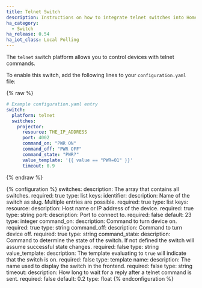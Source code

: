 ```yaml
---
title: Telnet Switch
description: Instructions on how to integrate telnet switches into Home Assistant.
ha_category:
  - Switch
ha_release: 0.54
ha_iot_class: Local Polling
---
```


The `telnet` switch platform allows you to control devices with telnet commands.

To enable this switch, add the following lines to your `configuration.yaml` file:

{% raw %}
```yaml
# Example configuration.yaml entry
switch:
  platform: telnet
  switches:
    projector:
      resource: THE_IP_ADDRESS
      port: 4002
      command_on: "PWR ON"
      command_off: "PWR OFF"
      command_state: "PWR?"
      value_template: '{{ value == "PWR=01" }}'
      timeout: 0.9
```
{% endraw %}

{% configuration %}
switches:
  description: The array that contains all switches.
  required: true
  type: list
  keys:
    identifier:
      description: Name of the switch as slug. Multiple entries are possible.
      required: true
      type: list
      keys:
        resource:
          description: Host name or IP address of the device.
          required: true
          type: string
        port:
          description: Port to connect to.
          required: false
          default: 23
          type: integer
        command_on:
          description: Command to turn device on.
          required: true
          type: string
        command_off:
          description: Command to turn device off.
          required: true
          type: string
        command_state:
          description: Command to determine the state of the switch. If not defined the switch will assume successful state changes.
          required: false
          type: string
        value_template:
          description: The template evaluating to `true` will indicate that the switch is on.
          required: false
          type: template
        name:
          description: The name used to display the switch in the frontend.
          required: false
          type: string
        timeout:
          description: How long to wait for a reply after a telnet command is sent. 
          required: false
          default: 0.2
          type: float
{% endconfiguration %}
